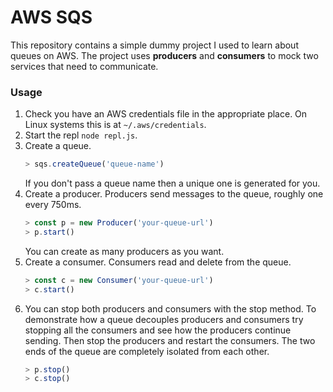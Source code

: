 # AWS SQS

This repository contains a simple dummy project I used to learn about queues on AWS. The project uses **producers** and **consumers** to mock two services that need to communicate.

### Usage

 1. Check you have an AWS credentials file in the appropriate place.
    On Linux systems this is at `~/.aws/credentials`.
 2. Start the repl `node repl.js`.
 3. Create a queue.
    ```js
    > sqs.createQueue('queue-name')
    ```
    If you don't pass a queue name then a unique one is generated for you.
 4. Create a producer.
    Producers send messages to the queue, roughly one every 750ms.
    ```js
    > const p = new Producer('your-queue-url')
    > p.start()
    ```
    You can create as many producers as you want.
 5. Create a consumer. Consumers read and delete from the queue.
    ```js
    > const c = new Consumer('your-queue-url')
    > c.start()
    ```
 6. You can stop both producers and consumers with the stop method.
    To demonstrate how a queue decouples producers and consumers try stopping all the consumers and see how the producers continue sending.
    Then stop the producers and restart the consumers.
    The two ends of the queue are completely isolated from each other.
    ```js
    > p.stop()
    > c.stop()
    ```
